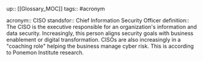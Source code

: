 up:: [[Glossary_MOC]]
tags:: #acronym 

acronym:: CISO
standsfor:: Chief Information Security Officer
definition:: The CISO is the executive responsible for an organization's information and data security. Increasingly, this person aligns security goals with business enablement or digital transformation. CISOs are also increasingly in a "coaching role" helping the business manage cyber risk. This is according to Ponemon Institute research.
